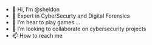 - 👋 Hi, I’m @sheldon
- 👀 Expert in CyberSecurty and Digital Forensics
- 🌱 I’m hear to play games ...
- 💞️ I’m looking to collaborate on cybersecurity projects
- 📫 How to reach me 

<!---
sheldon/sheldon is a ✨ special ✨ repository because its `README.md` (this file) appears on your GitHub profile.
You can click the Preview link to take a look at your changes.
--->
